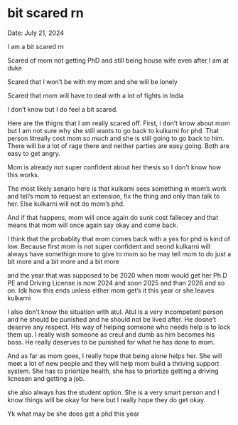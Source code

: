 # bit scared rn

Date: July 21, 2024

I am a bit scared rn

Scared of mom not getting PhD and still being house wife even after I am at duke

Scared that I won’t be with my mom and she will be lonely

Scared that mom will have to deal with a lot of fights in India

I don’t know but I do feel a bit scared. 

Here are the thigns that I am really scared off. First, i don’t know about mom but I am not sure why she still wants to go back to kulkarni for phd. That person litreally cost mom so much and she is still going to go back to him. There will be a lot of rage there and neither parties are easy going. Both are easy to get angry.

Mom is already not super confident about her thesis so I don’t know how this works. 

The most likely senario here is that kulkarni sees something in mom’s work and tell’s mom to request an extension, fix the thing and only than talk to her. Else kulkarni will not do mom’s phd. 

And if that happens, mom will once again do sunk cost fallecey and that means that mom will once again say okay and come back.

I think that the probablity that mom comes back with a yes for phd is kind of low. Because first mom is not super confident and seond kulkarni will always have somethign more to give to mom so he may tell mom to do just a bit more and a bit more and a bit more

and the year that was supposed to be 2020 when mom would get her Ph.D PE and Driving License is now 2024 and soon 2025 and than 2026 and so on. Idk how this ends unless either mom get’s it this year or she leaves kulkarni

I also don’t know the situation with atul. Atul is a very incompetent person and he should be punished and he should not be lived after. He dosne’t deserve any respect. His way of helping someone who needs help is to lock them up. I really wish someone as creul and dumb as him becomes his boss. He really deserves to be punished for what he has done to mom.

And as far as mom goes, I really hope that being alone helps her. She will meet a lot of new people and they will help mom build a thriving support system. She has to priortize health, she has to priortize getting a driving licnesen and getting a job. 

she also always has the student option. She is a very smart person and I know things will be okay for here but I really hope they do get okay.

Yk what may be she does get a phd this year